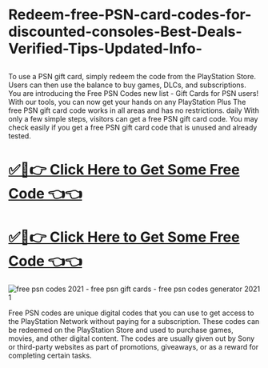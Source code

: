 # Redeem-free-PSN-card-codes-for-discounted-consoles-Best-Deals-Verified-Tips-Updated-Info-
##
To use a PSN gift card, simply redeem the code from the PlayStation Store. Users can then use the balance to buy games, DLCs, and subscriptions. You are introducing the Free PSN Codes new list - Gift Cards for PSN users! With our tools, you can now get your hands on any PlayStation Plus The free PSN gift card code works in all areas and has no restrictions. daily With only a few simple steps, visitors can get a free PSN gift card code. You may check easily if you get a free PSN gift card code that is unused and already tested.

# [✅🔸👉 Click Here to Get Some Free Code  👈👈](https://shorturl.at/IhFCM)
# [✅🔸👉 Click Here to Get Some Free Code  👈👈](https://shorturl.at/IhFCM)

![free psn codes 2021 - free psn gift cards - free psn codes generator 2021 1](https://github.com/user-attachments/assets/e784b7a6-113b-467a-9cc1-075b33950fcb)

Free PSN codes are unique digital codes that you can use to get access to the PlayStation Network without paying for a subscription. These codes can be redeemed on the PlayStation Store and used to purchase games, movies, and other digital content. The codes are usually given out by Sony or third-party websites as part of promotions, giveaways, or as a reward for completing certain tasks.
